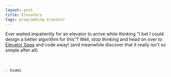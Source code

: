 ```yaml
---
layout: post
title: Elevators
tags: programming elevator
---
```

Ever waited impatiently for an elevator to arrive while thinking "I bet I could design a better algorithm for this"? Well, stop thinking and head on over to [Elevator Saga](http://play.elevatorsaga.com) and code away! (and meanwhile discover that it really isn't so simple after all)

<br><br>`- ksami`